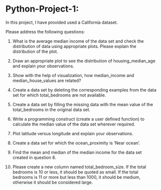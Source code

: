 # Python-Project-1:
In this project, I have provided used a California dataset. 



Please address the following questions:



1. What is the average median income of the data set and check the distribution of data using appropriate plots. Please explain the distribution of the plot.



2. Draw an appropriate plot to see the distribution of housing_median_age and explain your observations.



3. Show with the help of visualization, how median_income and median_house_values are related?



4. Create a data set by deleting the corresponding examples from the data set for which total_bedrooms are not available.



5. Create a data set by filling the missing data with the mean value of the total_bedrooms in the original data set.



6. Write a programming construct (create a user defined function) to calculate the median value of the data set wherever required.



7. Plot latitude versus longitude and explain your observations.



8. Create a data set for which the ocean_proximity is ‘Near ocean’.



9. Find the mean and median of the median income for the data set created in question 8.



10. Please create a new column named total_bedroom_size. If the total bedrooms is 10 or less, it should be quoted as small. If the total bedrooms is 11 or more but less than 1000, it should be medium, otherwise it should be considered large.

